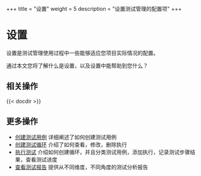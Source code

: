 +++
title = "设置"
weight = 5
description = "设置测试管理的配置项"
+++
# 设置

设置是测试管理使用过程中一些能够适应您项目实际情况的配置。

通过本文您将了解什么是设置，以及设置中能帮助到您什么？


## 相关操作

{{< docdir >}}

## 更多操作

- [创建测试用例](../case-management/create-case) 详细阐述了如何创建测试用例
- [创建测试循环](../test-cycle/create-cycle) 介绍了如何查看，修改，删除执行
- [执行测试](../execution-test/execution) 介绍如何创建循环，并且分类测试用例，添加执行，记录测试步骤结果，查看测试进度
- [查看测试报告](../test-report/) 提供从不同维度，不同角度的测试分析报告